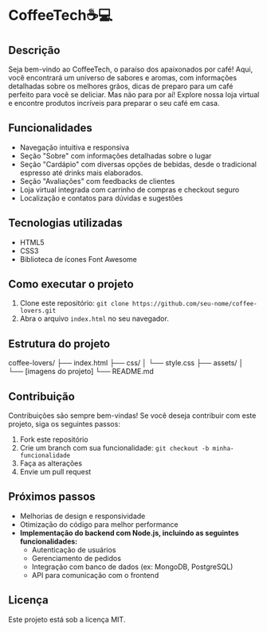 # CoffeeTech☕💻

## Descrição

Seja bem-vindo ao CoffeeTech, o paraíso dos apaixonados por café! Aqui, você encontrará um universo de sabores e aromas, com informações detalhadas sobre os melhores grãos, dicas de preparo para um café perfeito  para você se deliciar. Mas não para por aí! Explore nossa loja virtual e encontre produtos incríveis para preparar o seu café em casa.
## Funcionalidades

* Navegação intuitiva e responsiva
* Seção "Sobre" com informações detalhadas sobre o lugar
* Seção "Cardápio" com diversas opções de bebidas, desde o tradicional espresso até drinks mais elaborados.
* Seção "Avaliações" com feedbacks de clientes
* Loja virtual integrada com carrinho de compras e checkout seguro
* Localização e contatos  para dúvidas e sugestões

## Tecnologias utilizadas

* HTML5
* CSS3
* Biblioteca de ícones Font Awesome

## Como executar o projeto

1. Clone este repositório: `git clone https://github.com/seu-nome/coffee-lovers.git`
2. Abra o arquivo `index.html` no seu navegador.

## Estrutura do projeto

coffee-lovers/
├── index.html
├── css/
│   └── style.css
├── assets/
│   └── [imagens do projeto]
└── README.md


## Contribuição

Contribuições são sempre bem-vindas! Se você deseja contribuir com este projeto, siga os seguintes passos:

1. Fork este repositório
2. Crie um branch com sua funcionalidade: `git checkout -b minha-funcionalidade`
3. Faça as alterações
4. Envie um pull request

## Próximos passos

* Melhorias de design e responsividade
* Otimização do código para melhor performance
* **Implementação do backend com Node.js, incluindo as seguintes funcionalidades:**
    * Autenticação de usuários
    * Gerenciamento de pedidos
    * Integração com banco de dados (ex: MongoDB, PostgreSQL)
    * API para comunicação com o frontend

## Licença

Este projeto está sob a licença MIT.

